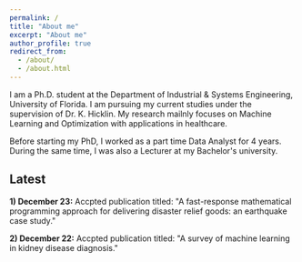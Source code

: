 ```yaml
---
permalink: /
title: "About me"
excerpt: "About me"
author_profile: true
redirect_from: 
  - /about/
  - /about.html
---
```



I am a Ph.D. student at the Department of Industrial & Systems Engineering, University of Florida. I am pursuing my current studies under the supervision of Dr. K. Hicklin. My research mailnly focuses on Machine Learning and Optimization with applications in healthcare. 

Before starting my PhD, I worked as a part time Data Analyst for 4 years. During the same time, I was also a Lecturer at my Bachelor's university.

Latest
------
**1) December 23:** Accpted publication titled: "A fast-response mathematical programming approach for delivering disaster relief goods: an earthquake case study." 

**2) December 22:** Accpted publication titled: "A survey of machine learning in kidney disease diagnosis." 
